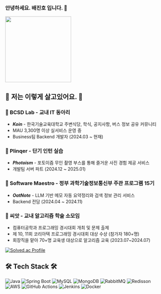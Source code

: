   
### 안녕하세요. **배진호** 입니다. 🙌   
<img src="https://github.com/user-attachments/assets/48965ce5-5708-4854-a8f3-395040835056" width="210px" /> 
  
## 🐜 저는 이렇게 살고있어요. 🐜   

### 💜 BCSD Lab  - 교내 IT 동아리
- ***Koin*** - 한국기술교육대학교 주변식당, 학식, 공지사항, 버스 정보 공유 커뮤니티   
- MAU 3,300명 이상 실서비스 운영 중
- Business팀 Backend 개발자 (2024.03 ~  현재)

   
### 💙 Plinqer  - 단기 인턴 실습
- ***Photoism*** - 포토이즘 무인 촬영 부스를 통해 즐거운 사진 경험 제공 서비스
- 개발팀 서버 파트 (2024.12 ~ 2025.01)

   
### 🩵 Software Maestro  -  정부 과학기술정보통신부 주관 프로그램 15기
- ***OatNote*** - LLM 기반 메모 자동 요약정리와 검색 정보 관리 서비스
- Backend 전담 (2024.04 ~ 2024.11)

   
### 🌱 씨앗  - 교내 알고리즘 학술 소모임
- 컴퓨터공학과 프로그래밍 경시대회 개최 및 문제 출제   
- 제 10, 11회 코리아텍 프로그래밍 경시대회 대상 수상 (참가자 180+명)
- 회장직을 맡아 70+명 교육생 대상으로 알고리즘 교육 (2023.07~2024.07)   
   
[![Solved.ac Profile](http://mazassumnida.wtf/api/v2/generate_badge?boj=car584)](https://solved.ac/car584/)
  

  
## 🛠 Tech Stack 🛠
![Java](https://img.shields.io/badge/Java-%23ED8B00.svg?style=for-the-badge&logo=openjdk&logoColor=white)
![Spring Boot](https://img.shields.io/badge/Spring%20Boot-%236DB33F.svg?style=for-the-badge&logo=spring-boot&logoColor=white)
![MySQL](https://img.shields.io/badge/MySQL-%234479A1.svg?style=for-the-badge&logo=mysql&logoColor=white)
![MongoDB](https://img.shields.io/badge/MongoDB-%2347A248.svg?style=for-the-badge&logo=mongodb&logoColor=white)
![RabbitMQ](https://img.shields.io/badge/RabbitMQ-%23FF6600.svg?style=for-the-badge&logo=rabbitmq&logoColor=white)
![Redisson](https://img.shields.io/badge/Redisson-%23DC382D.svg?style=for-the-badge&logo=redis&logoColor=white)  
![AWS](https://img.shields.io/badge/AWS-%23FF9900.svg?style=for-the-badge&logo=amazon-aws&logoColor=white)
![GitHub Actions](https://img.shields.io/badge/GitHub%20Actions-%232088FF.svg?style=for-the-badge&logo=github-actions&logoColor=white)
![Jenkins](https://img.shields.io/badge/Jenkins-%23D24939.svg?style=for-the-badge&logo=jenkins&logoColor=white)
![Docker](https://img.shields.io/badge/Docker-%232496ED.svg?style=for-the-badge&logo=docker&logoColor=white)

